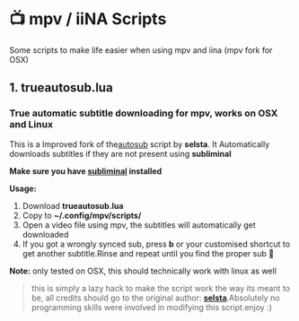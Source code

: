 # 📺 mpv / iiNA Scripts
Some scripts to make life easier when using mpv and iina (mpv fork for OSX) 

## 1. trueautosub.lua
### True automatic subtitle downloading for mpv, works on OSX and Linux
This is a Improved fork of the[autosub](https://gist.github.com/selsta/ce3fb37e775dbd15c698) script by **selsta**. It Automatically downloads subtitles if they are not present using **subliminal**

**Make sure you have [subliminal](https://github.com/Diaoul/subliminal) installed**

****Usage:****

1. Download **trueautosub.lua**
2. Copy to **~/.config/mpv/scripts/**
3. Open a video file using mpv, the subtitles will automatically get downloaded
4. If you got a wrongly synced sub, press **b**  or your customised shortcut to get another subtitle.Rinse and repeat until you find the proper sub :tada: 

**Note:** only tested on OSX, this should technically work with linux as well

> this is simply a lazy hack to make the script work the way its meant to be, all credits should go to the original author: [**selsta**](https://gist.github.com/selsta/ce3fb37e775dbd15c698).Absolutely no programming skills were involved in modifying this script.enjoy :)
